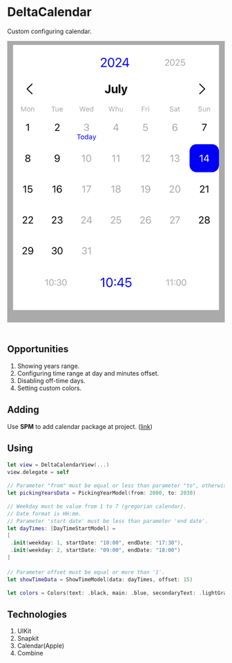 # DeltaCalendar
Custom configuring calendar.

<img src="https://github.com/gikKid/DeltaCalendar/blob/main/ContentResource/CalendarView.jpeg" title="" width="550" height="650"/>&nbsp;

## Opportunities
1. Showing years range.
2. Configuring time range at day and minutes offset.
3. Disabling off-time days.
4. Setting custom colors.

## Adding
Use **SPM** to add calendar package at project. ([link](https://github.com/gikKid/DeltaCalendar))

## Using
```swift
let view = DeltaCalendarView(...)
view.delegate = self
```

```swift
// Parameter "from" must be equal or less than parameter "to", otherwise it woudnt be build.
let pickingYearsData = PickingYearModel(from: 2000, to: 2030)
```

```swift
// Weekday must be value from 1 to 7 (gregorian calendar).
// Date format is HH:mm.
// Parameter 'start date' must be less than parameter 'end date'.
let dayTimes: [DayTimeStartModel] =
[
 .init(weekday: 1, startDate: "10:00", endDate: "17:30"),
 .init(weekday: 2, startDate: "09:00", endDate: "18:00")
]

// Parameter offset must be equal or more than '1'.
let showTimeData = ShowTimeModel(data: dayTimes, offset: 15)
```

```swift
let colors = Colors(text: .black, main: .blue, secondaryText: .lightGray, background: .white)
```

## Technologies
1. UIKit
2. Snapkit
3. Calendar(Apple)
4. Combine
